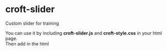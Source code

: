 # croft-slider
Custom slider for training

You can use it by including <b>croft-slider.js</b> and <b>croft-style.css</b> in your html page.<br>
Then add in the html <script> tag:<br>
<pre>
<script>
  const croftSlider = new CroftSlider({
     slider: '.slider', // insert your slider class
     slide: '.slide',   // insert your slide class
     slidesPadding: 10, // paddings between slides
     slidesToShow: 3    // count of slides on the page
  });
 </script>
 </pre>
